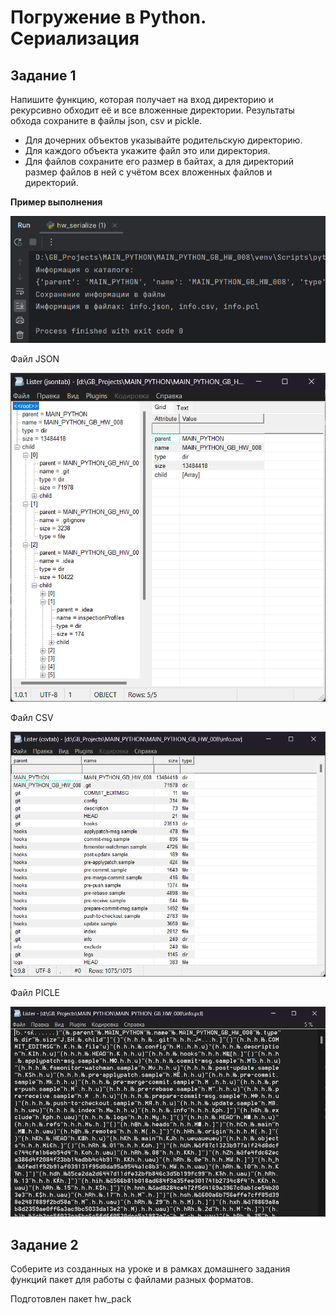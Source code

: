 # Погружение в Python. Сериализация

## Задание 1

Напишите функцию, которая получает на вход директорию и рекурсивно обходит её и все вложенные директории.
Результаты обхода сохраните в файлы json, csv и pickle.
- Для дочерних объектов указывайте родительскую директорию.
- Для каждого объекта укажите файл это или директория. 
- Для файлов сохраните его размер в байтах, а для директорий размер файлов в ней с учётом всех 
вложенных файлов и директорий.

**Пример выполнения**

![img.png](img/img_1-01.png)

Файл JSON

![img.png](img/img_1-02.png)

Файл CSV

![img.png](img/img_1-03.png)

Файл PICLE

![img.png](img/img_1-04.png)

## Задание 2

Соберите из созданных на уроке и в рамках домашнего задания функций пакет для работы с файлами разных форматов.

Подготовлен пакет hw_pack

